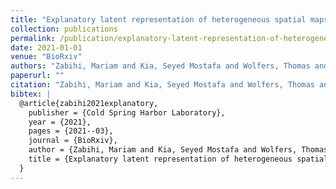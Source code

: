 ```yaml
---
title: "Explanatory latent representation of heterogeneous spatial maps of task-fmri in large-scale datasets"
collection: publications
permalink: /publication/explanatory-latent-representation-of-heterogeneous-spatial-maps-of-task-fmri-in-
date: 2021-01-01
venue: "BioRxiv"
authors: "Zabihi, Mariam and Kia, Seyed Mostafa and Wolfers, Thomas and de Boer, Stijn and Fraza, Charlotte and Soheili-Nezhad, Sourena and Dinga, Richard and Llera Arenas, Alberto and Bzdok, Danilo and Beckmann, Christian F and others"
paperurl: ""
citation: "Zabihi, Mariam and Kia, Seyed Mostafa and Wolfers, Thomas and de Boer, Stijn and Fraza, Charlotte and Soheili-Nezhad, Sourena and Dinga, Richard and Llera Arenas, Alberto and Bzdok, Danilo and Beckmann, Christian F and others (2021). Explanatory latent representation of heterogeneous spatial maps of task-fmri in large-scale datasets. BioRxiv."
bibtex: |
  @article{zabihi2021explanatory,
    publisher = {Cold Spring Harbor Laboratory},
    year = {2021},
    pages = {2021--03},
    journal = {BioRxiv},
    author = {Zabihi, Mariam and Kia, Seyed Mostafa and Wolfers, Thomas and de Boer, Stijn and Fraza, Charlotte and Soheili-Nezhad, Sourena and Dinga, Richard and Llera Arenas, Alberto and Bzdok, Danilo and Beckmann, Christian F and others},
    title = {Explanatory latent representation of heterogeneous spatial maps of task-fmri in large-scale datasets},
  }
---
```

